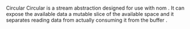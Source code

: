 #
Circular
Circular
is
a
stream
abstraction
designed
for
use
with
nom
.
It
can
expose
the
available
data
a
mutable
slice
of
the
available
space
and
it
separates
reading
data
from
actually
consuming
it
from
the
buffer
.
